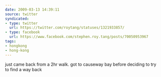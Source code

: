 ```yaml
---
date: 2009-03-13 14:39:11
source: twitter
syndicated:
- type: twitter
  url: https://twitter.com/roytang/statuses/1321933857/
- type: facebook
  url: https://www.facebook.com/stephen.roy.tang/posts/70050953967
tags:
- hongkong
- hong-kong
---
```


just came back from a 2hr walk. got to causeway bay before deciding to try to find a way back